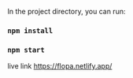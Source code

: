 In the project directory, you can run:

### `npm install`

### `npm start`

live link
https://flopa.netlify.app/
